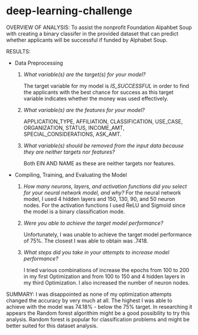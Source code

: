# deep-learning-challenge


OVERVIEW OF ANALYSIS:
To assist the nonprofit Foundation Alpahbet Soup with creating a binary classifer in the provided dataset that can predict whether applicants will be successful if funded by Alphabet Soup.

RESULTS:

  * Data Preprocessing
    1.  _What variable(s) are the target(s) for your model?_

        The target variable for my model is _IS_SUCCESSFUL_ in order to find the applicants with the best chance for success as this target variable indicates whether the money was used effectively.
        
    3.  _What variable(s) are the features for your model?_

         APPLICATION_TYPE, AFFILIATION, CLASSIFICATION, USE_CASE, ORGANIZATION, STATUS, INCOME_AMT, SPECIAL_CONSIDERATIONS, ASK_AMT.
        
    4.   _What variable(s) should be removed from the input data because they are neither targets nor features?_

         Both EIN AND NAME as these are neither targets nor features.

  * Compiling, Training, and Evaluating the Model
    1. _How many neurons, layers, and activation functions did you select for your neural network model, and why?_
       For the neural network model, I used 4 hidden layers and 150, 130, 90, and 50 neuron nodes.  For the activation functions I used ReLU and Sigmoid since the model is a binary classification mode.


    2. _Were you able to achieve the target model performance?_

       Unfortunately, I was unable to achieve the target model performance of 75%.  The closest I was able to obtain was .7418.

    3. _What steps did you take in your attempts to increase model performance?_
   
       I tried various combinations of increase the epochs from 100 to 200 in my first Optimization and from 100 to 150 and 4 hidden layers in my third Optimization.  I also increased the number of neuron nodes.

SUMMARY:
I was disappointed as none of my optimization attempts changed the accuracy by very much at all.  The highest I was able to achieve with the model was 74.18% - below the 75% target.  In researching it appears the Random forest algorithim might be a good possibility to try this analysis.  Random forest is popular for classification problems and might be better suited for this dataset analysis.


